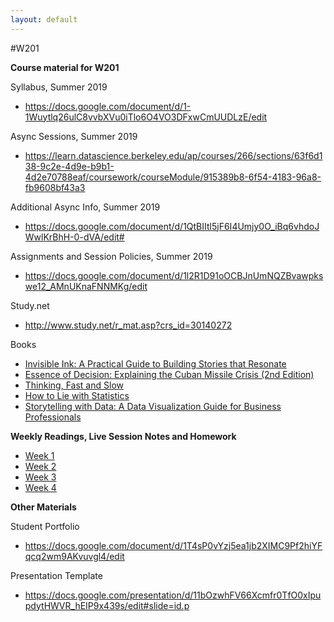 ```yaml
---
layout: default  
---
```


#W201

<b>Course material for W201</b>

Syllabus, Summer 2019
* https://docs.google.com/document/d/1-1Wuytlq26ulC8vvbXVu0iTlo6O4VO3DFxwCmUUDLzE/edit

Async Sessions, Summer 2019
* https://learn.datascience.berkeley.edu/ap/courses/266/sections/63f6d138-9c2e-4d9e-b9b1-4d2e70788eaf/coursework/courseModule/915389b8-6f54-4183-96a8-fb9608bf43a3

Additional Async Info, Summer 2019
* https://docs.google.com/document/d/1QtBIItl5jF6I4Umjy0O_iBq6vhdoJWwlKrBhH-0-dVA/edit#

Assignments and Session Policies, Summer 2019
* https://docs.google.com/document/d/1l2R1D91oOCBJnUmNQZBvawpkswe12_AMnUKnaFNNMKg/edit

Study.net
* http://www.study.net/r_mat.asp?crs_id=30140272

Books
* [Invisible Ink: A Practical Guide to Building Stories that Resonate](https://smile.amazon.com/gp/product/0998534471/ref=ppx_yo_dt_b_asin_title_o00_s00?ie=UTF8&psc=1)
* [Essence of Decision: Explaining the Cuban Missile Crisis (2nd Edition)](https://smile.amazon.com/gp/product/0321013492/ref=ppx_yo_dt_b_asin_title_o00_s00?ie=UTF8&psc=1)
* [Thinking, Fast and Slow](https://smile.amazon.com/gp/product/0374533555/ref=ppx_yo_dt_b_asin_title_o01_s00?ie=UTF8&psc=1)
* [How to Lie with Statistics](https://smile.amazon.com/gp/product/0393310728/ref=ppx_yo_dt_b_asin_title_o01_s00?ie=UTF8&psc=1)
* [Storytelling with Data: A Data Visualization Guide for Business Professionals](https://smile.amazon.com/gp/product/1119002257/ref=ppx_yo_dt_b_asin_title_o01_s00?ie=UTF8&psc=1)


<b>Weekly Readings, Live Session Notes and Homework</b>
* [Week 1](./Week1/README.MD)
* [Week 2](./Week2/README.MD)
* [Week 3](./Week3/README.MD)
* [Week 4](./Week4/README.MD)

<b>Other Materials</b>

Student Portfolio
* https://docs.google.com/document/d/1T4sP0vYzj5ea1jb2XIMC9Pf2hiYFqcq2wm9AKvuvgl4/edit

Presentation Template
* https://docs.google.com/presentation/d/11bOzwhFV66Xcmfr0TfO0xIpupdytHWVR_hEIP9x439s/edit#slide=id.p


